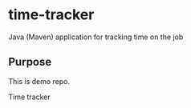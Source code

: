 # time-tracker
Java (Maven) application for tracking time on the job

## Purpose

 This is demo repo.
 
Time tracker
